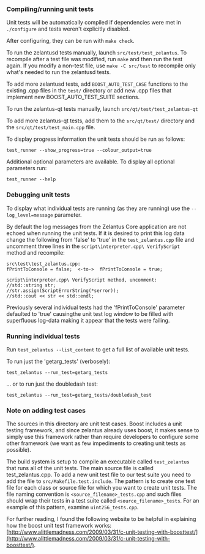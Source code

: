 ### Compiling/running unit tests

Unit tests will be automatically compiled if dependencies were met in `./configure`
and tests weren't explicitly disabled.

After configuring, they can be run with `make check`.

To run the zelantusd tests manually, launch `src/test/test_zelantus`. To recompile
after a test file was modified, run `make` and then run the test again. If you
modify a non-test file, use `make -C src/test` to recompile only what's needed
to run the zelantusd tests.

To add more zelantusd tests, add `BOOST_AUTO_TEST_CASE` functions to the existing
.cpp files in the `test/` directory or add new .cpp files that
implement new BOOST_AUTO_TEST_SUITE sections.

To run the zelantus-qt tests manually, launch `src/qt/test/test_zelantus-qt`

To add more zelantus-qt tests, add them to the `src/qt/test/` directory and
the `src/qt/test/test_main.cpp` file.

To display progress information the unit tests should be run as follows:

`test_runner --show_progress=true --colour_output=true`

Additional optional parameters are available. To display all optional parameters run:

`test_runner --help`

### Debugging unit tests

To display what individual tests are running (as they are running) use the
`--log_level=message` parameter.  

By default the log messages from the Zelantus Core application are not echoed 
when running the unit tests.  If it is desired to print this log data change 
the following from 'false' to 'true' in the `test_zelantus.cpp` file and uncomment
three lines in the `script\interpreter.cpp\ VerifyScript` method and recompile:

    src\test\test_zelantus.cpp:
    fPrintToConsole = false;  <-to->  fPrintToConsole = true;

    script\interpreter.cpp\ VerifyScript method, uncomment:
    //std::string str;
    //str.assign(ScriptErrorString(*serror));
    //std::cout << str << std::endl;

Previously several individual tests had the 'fPrintToConsole' parameter defaulted to 
'true' causingthe unit test log window to be filled with superfluous log-data making 
it appear that the tests were failing.

### Running individual tests

Run `test_zelantus --list_content` to get a full list of available unit tests.

To run just the 'getarg_tests' (verbosely):

    test_zelantus --run_test=getarg_tests

... or to run just the doubledash test:

    test_zelantus --run_test=getarg_tests/doubledash_test

### Note on adding test cases

The sources in this directory are unit test cases.  Boost includes a
unit testing framework, and since zelantus already uses boost, it makes
sense to simply use this framework rather than require developers to
configure some other framework (we want as few impediments to creating
unit tests as possible).

The build system is setup to compile an executable called `test_zelantus`
that runs all of the unit tests.  The main source file is called
test_zelantus.cpp. To add a new unit test file to our test suite you need 
to add the file to `src/Makefile.test.include`. The pattern is to create 
one test file for each class or source file for which you want to create 
unit tests.  The file naming convention is `<source_filename>_tests.cpp` 
and such files should wrap their tests in a test suite 
called `<source_filename>_tests`. For an example of this pattern, 
examine `uint256_tests.cpp`.

For further reading, I found the following website to be helpful in
explaining how the boost unit test framework works:
[http://www.alittlemadness.com/2009/03/31/c-unit-testing-with-boosttest/](http://www.alittlemadness.com/2009/03/31/c-unit-testing-with-boosttest/).
